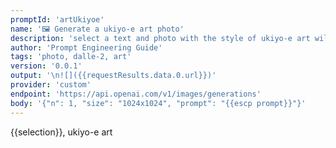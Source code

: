 ```yaml
---
promptId: 'artUkiyoe'
name: '🖼️ Generate a ukiyo-e art photo'
description: 'select a text and photo with the style of ukiyo-e art will be generated using Dalle-2'
author: 'Prompt Engineering Guide'
tags: 'photo, dalle-2, art'
version: '0.0.1'
output: '\n![]({{requestResults.data.0.url}})'
provider: 'custom'
endpoint: 'https://api.openai.com/v1/images/generations'
body: '{"n": 1, "size": "1024x1024", "prompt": "{{escp prompt}}"}'
---
```

{{selection}}, ukiyo-e art